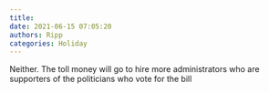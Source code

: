 ```yaml
---
title: 
date: 2021-06-15 07:05:20
authors: Ripp
categories: Holiday
---
```


 Neither. The toll money will go to hire more administrators who are supporters of the politicians who vote for the bill